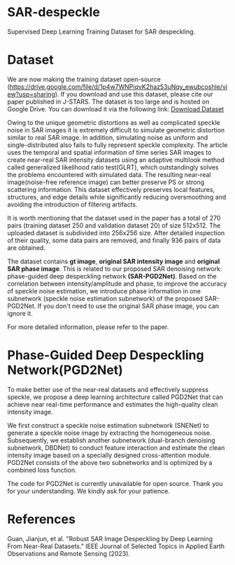# SAR-despeckle
Supervised Deep Learning Training Dataset for SAR despeckling. 

# Dataset 
We are now making the training dataset open-source (https://drive.google.com/file/d/1p4w7WNPiqvK2haz53uNqy_ewubcoshle/view?usp=sharing). If you download and use this dataset, please cite our paper published in J-STARS.
The dataset is too large and is hosted on Google Drive. You can download it via the following link:
[Download Dataset](https://drive.google.com/file/d/1p4w7WNPiqvK2haz53uNqy_ewubcoshle/view?usp=sharing)

Owing to the unique geometric distortions as well as complicated speckle noise in SAR images it is extremely difficult to simulate geometric distortion similar to real SAR image. In addition, simulating noise as uniform and single-distributed also fails to fully represent speckle complexity. The article uses the temporal and spatial information of time series SAR images to create near-real SAR intensity datasets using an adaptive multilook method called generalized likelihood ratio test(GLRT), which outstandingly solves the problems encountered with simulated data. The resulting near-real image(noise-free reference image) can better preserve PS or strong scattering information. This dataset effectively preserves local features, structures, and edge details while significantly reducing oversmoothing and avoiding the introduction of filtering artifacts. 

It is worth mentioning that the dataset used in the paper has a total of 270 pairs (training dataset 250 and validation dataset 20) of size 512x512. The uploaded dataset is subdivided into 256x256 size. After detailed inspection of their quality, some data pairs are removed, and finally 936 pairs of data are obtained.

The dataset contains **gt image**, **original SAR intensity image** and **original SAR phase image**. This is related to our proposed SAR denoising network: phase-guided deep despeckling network **(SAR-PGD2Net)**. Based on the correlation between intensity/amplitude and phase, to improve the accuracy of speckle noise estimation, we introduce phase information in one subnetwork (speckle noise estimation subnetwork) of the proposed SAR-PGD2Net. If you don't need to use the original SAR phase image, you can ignore it.

For more detailed information, please refer to the paper.

# Phase-Guided Deep Despeckling Network(PGD2Net)
To make better use of the near-real datasets and effectively suppress speckle, we propose a deep learning architecture called PGD2Net that can achieve near real-time performance and estimates the high-quality clean intensity image. 

We first construct a speckle noise estimation subnetwork (SNENet) to generate a speckle noise image by extracting the homogeneous noise. Subsequently, we establish another subnetwork (dual-branch denoising subnetwork, DBDNet) to conduct feature interaction and estimate the clean intensity image based on a specially designed cross-attention module. PGD2Net consists of the above two subnetworks and is optimized by a combined loss function.

The code for PGD2Net is currently unavailable for open source. Thank you for your understanding. We kindly ask for your patience.

# References
Guan, Jianjun, et al. "Robust SAR Image Despeckling by Deep Learning From Near-Real Datasets." IEEE Journal of Selected Topics in Applied Earth Observations and Remote Sensing (2023).
